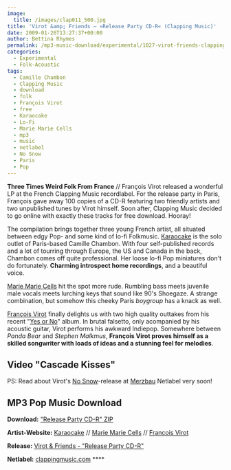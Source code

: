 ```yaml
---
image:
  title: /images/clap011_500.jpg
title: 'Virot &amp; Friends – »Release Party CD-R« (Clapping Music)'
date: 2009-01-26T13:27:37+00:00
author: Bettina Rhymes
permalink: /mp3-music-download/experimental/1027-virot-friends-clapping-music
categories:
  - Experimental
  - Folk-Acoustic
tags:
  - Camille Chambon
  - Clapping Music
  - download
  - folk
  - François Virot
  - free
  - Karaocake
  - Lo-Fi
  - Marie Marie Cells
  - mp3
  - music
  - netlabel
  - No Snow
  - Paris
  - Pop
---
```

**Three Times Weird Folk From France**</a> // François Virot released a wonderful LP at the French Clapping Music recordlabel. For the release party in Paris, François gave away 100 copies of a CD-R featuring two friendly artists and two unpublished tunes by Virot himself. Soon after, Clapping Music decided to go online with exactly these tracks for free download. Hooray!<!--more-->

<!--adsense-->

The compilation brings together three young French artist, all situated between edgy Pop- and some kind of lo-fi Folkmusic. [Karaocake](http://www.myspace.com/karaocake) is the solo outlet of Paris-based Camille Chambon. With four self-published records and a lot of tourring through Europe, the US and Canada in the back, Chambon comes off quite professional. Her loose lo-fi Pop miniatures don't do fortunately. **Charming introspect home recordings**, and a beautiful voice.

[Marie Marie Cells](http://www.myspace.com/mariemariecells) hit the spot more rude. Rumbling bass meets juvenile male vocals meets lurching keys that sound like 90's Shoegaze. A strange combination, but somehow this cheeky Paris _boygroup_ has a knack as well.

[François Virot](http://www.myspace.com/francoisvirot) finally delights us with two high quality outtakes from his recent "[Yes or No](http://clappingmusic.com/index.php?action=releaseDetails&release_id=10)" album. In brutal falsetto, only acompanied by his acoustic guitar, Virot performs his awkward Indiepop. Somewhere between _Panda Bear_ and _Stephen Malkmus_, **François Virot proves himself as a skilled songwriter with loads of ideas and a stunning feel for melodies**.

## Video "Cascade Kisses"



PS: Read about Virot's [No Snow](http://www.myspace.com/nosnowww)-release at [Merzbau](http://www.merzbau-label.org/merz0039_eng.htm) Netlabel very soon!

## MP3 Pop Music Download

**Download:** ["Release Party CD-R" ZIP](http://www.mediafire.com/?ginmjmnyozt)
  
**Artist-Website:** [Karaocake](http://www.myspace.com/karaocake) // [Marie Marie Cells](http://www.myspace.com/mariemariecells) // [Francois Virot](http://www.myspace.com/francoisvirot)
  
**Release:** [Virot & Friends - "Release Party CD-R"](http://clappingmusic.com/index.php?action=releaseDetails&release_id=11)
  
**Netlabel:** [clappingmusic.com](http://clappingmusic.com/) ****